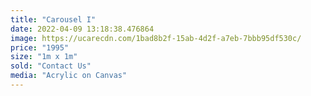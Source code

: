 ```yaml
---
title: "Carousel I"
date: 2022-04-09 13:18:38.476864
image: https://ucarecdn.com/1bad8b2f-15ab-4d2f-a7eb-7bbb95df530c/
price: "1995"
size: "1m x 1m"
sold: "Contact Us"
media: "Acrylic on Canvas"
---
```


